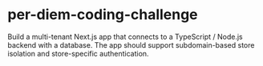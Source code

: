 # per-diem-coding-challenge
Build a multi-tenant Next.js app that connects to a TypeScript / Node.js backend with a database. The app should support subdomain-based store isolation and store-specific authentication.
